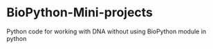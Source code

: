 # BioPython-Mini-projects
Python code for working with DNA without using BioPython module in python
